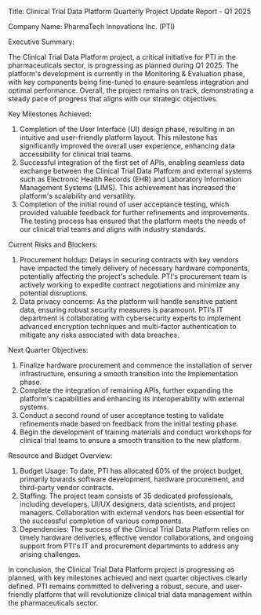  Title: Clinical Trial Data Platform Quarterly Project Update Report - Q1 2025

Company Name: PharmaTech Innovations Inc. (PTI)

Executive Summary:

The Clinical Trial Data Platform project, a critical initiative for PTI in the pharmaceuticals sector, is progressing as planned during Q1 2025. The platform's development is currently in the Monitoring & Evaluation phase, with key components being fine-tuned to ensure seamless integration and optimal performance. Overall, the project remains on track, demonstrating a steady pace of progress that aligns with our strategic objectives.

Key Milestones Achieved:

1. Completion of the User Interface (UI) design phase, resulting in an intuitive and user-friendly platform layout. This milestone has significantly improved the overall user experience, enhancing data accessibility for clinical trial teams.
2. Successful integration of the first set of APIs, enabling seamless data exchange between the Clinical Trial Data Platform and external systems such as Electronic Health Records (EHR) and Laboratory Information Management Systems (LIMS). This achievement has increased the platform's scalability and versatility.
3. Completion of the initial round of user acceptance testing, which provided valuable feedback for further refinements and improvements. The testing process has ensured that the platform meets the needs of our clinical trial teams and aligns with industry standards.

Current Risks and Blockers:

1. Procurement holdup: Delays in securing contracts with key vendors have impacted the timely delivery of necessary hardware components, potentially affecting the project's schedule. PTI's procurement team is actively working to expedite contract negotiations and minimize any potential disruptions.
2. Data privacy concerns: As the platform will handle sensitive patient data, ensuring robust security measures is paramount. PTI's IT department is collaborating with cybersecurity experts to implement advanced encryption techniques and multi-factor authentication to mitigate any risks associated with data breaches.

Next Quarter Objectives:

1. Finalize hardware procurement and commence the installation of server infrastructure, ensuring a smooth transition into the Implementation phase.
2. Complete the integration of remaining APIs, further expanding the platform's capabilities and enhancing its interoperability with external systems.
3. Conduct a second round of user acceptance testing to validate refinements made based on feedback from the initial testing phase.
4. Begin the development of training materials and conduct workshops for clinical trial teams to ensure a smooth transition to the new platform.

Resource and Budget Overview:

1. Budget Usage: To date, PTI has allocated 60% of the project budget, primarily towards software development, hardware procurement, and third-party vendor contracts.
2. Staffing: The project team consists of 35 dedicated professionals, including developers, UI/UX designers, data scientists, and project managers. Collaboration with external vendors has been essential for the successful completion of various components.
3. Dependencies: The success of the Clinical Trial Data Platform relies on timely hardware deliveries, effective vendor collaborations, and ongoing support from PTI's IT and procurement departments to address any arising challenges.

In conclusion, the Clinical Trial Data Platform project is progressing as planned, with key milestones achieved and next quarter objectives clearly defined. PTI remains committed to delivering a robust, secure, and user-friendly platform that will revolutionize clinical trial data management within the pharmaceuticals sector.